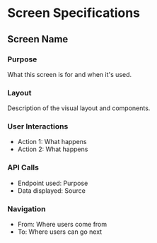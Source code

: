 # Screen Specifications

## Screen Name

### Purpose
What this screen is for and when it's used.

### Layout
Description of the visual layout and components.

### User Interactions
- Action 1: What happens
- Action 2: What happens

### API Calls
- Endpoint used: Purpose
- Data displayed: Source

### Navigation
- From: Where users come from
- To: Where users can go next
